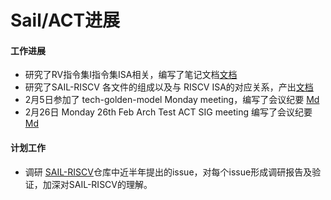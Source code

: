 # Sail/ACT进展

#### 工作进展

- 研究了RV指令集I指令集ISA相关，编写了笔记文档[文档](https://github.com/Pagerd/PLCT/tree/main/Note/RiscV/RV64I.md)
- 研究了SAIL-RISCV 各文件的组成以及与 RISCV ISA的对应关系，产出[文档](https://github.com/KotorinMinami/plct-working/blob/main/sail-riscv/note01.md)
- 2月5日参加了 tech-golden-model Monday meeting，编写了会议纪要 [Md](https://github.com/Pagerd/PLCT/tree/main/Report/month/Moneth10/2-5.md)
- 2月26日 Monday 26th Feb Arch Test ACT SIG meeting 编写了会议纪要[Md](https://github.com/Pagerd/PLCT/tree/main/Report/month/month10/2-26.md)

#### 计划工作

- 调研 [SAIL-RISCV](https://github.com/riscv/sail-riscv/issues)仓库中近半年提出的issue，对每个issue形成调研报告及验证，加深对SAIL-RISCV的理解。
